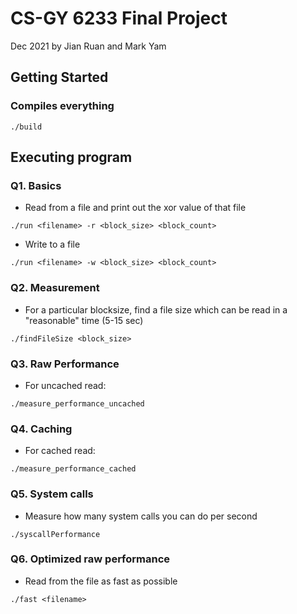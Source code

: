 # CS-GY 6233 Final Project

Dec 2021 by Jian Ruan and Mark Yam

## Getting Started

### Compiles everything
```
./build
```

## Executing program

### Q1. Basics

* Read from a file and print out the xor value of that file
```
./run <filename> -r <block_size> <block_count>
```
* Write to a file
```
./run <filename> -w <block_size> <block_count>
```

### Q2. Measurement
* For a particular blocksize, find a file size which can be read in a "reasonable" time (5-15 sec)
```
./findFileSize <block_size>
```

### Q3. Raw Performance
* For uncached read:
```
./measure_performance_uncached
```

### Q4. Caching
* For cached read:
```
./measure_performance_cached
```

### Q5. System calls
* Measure how many system calls you can do per second
```
./syscallPerformance
```

### Q6. Optimized raw performance
* Read from the file as fast as possible
```
./fast <filename>
```